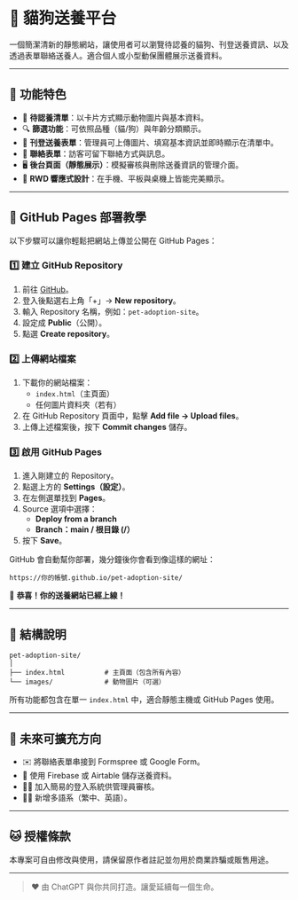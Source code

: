 # 🐾 貓狗送養平台

一個簡潔清新的靜態網站，讓使用者可以瀏覽待認養的貓狗、刊登送養資訊、以及透過表單聯絡送養人。適合個人或小型動保團體展示送養資料。

---

## 🌟 功能特色

- 🐶 **待認養清單**：以卡片方式顯示動物圖片與基本資料。
- 🔍 **篩選功能**：可依照品種（貓/狗）與年齡分類顯示。
- 📝 **刊登送養表單**：管理員可上傳圖片、填寫基本資訊並即時顯示在清單中。
- 💬 **聯絡表單**：訪客可留下聯絡方式與訊息。
- 🖥️ **後台頁面（靜態展示）**：模擬審核與刪除送養資訊的管理介面。
- 📱 **RWD 響應式設計**：在手機、平板與桌機上皆能完美顯示。

---

## 🚀 GitHub Pages 部署教學

以下步驟可以讓你輕鬆把網站上傳並公開在 GitHub Pages：

### 1️⃣ 建立 GitHub Repository
1. 前往 [GitHub](https://github.com/)。
2. 登入後點選右上角「+」→ **New repository**。
3. 輸入 Repository 名稱，例如：`pet-adoption-site`。
4. 設定成 **Public**（公開）。
5. 點選 **Create repository**。

### 2️⃣ 上傳網站檔案
1. 下載你的網站檔案：
   - `index.html`（主頁面）
   - 任何圖片資料夾（若有）
2. 在 GitHub Repository 頁面中，點擊 **Add file → Upload files**。
3. 上傳上述檔案後，按下 **Commit changes** 儲存。

### 3️⃣ 啟用 GitHub Pages
1. 進入剛建立的 Repository。
2. 點選上方的 **Settings（設定）**。
3. 在左側選單找到 **Pages**。
4. Source 選項中選擇：
   - **Deploy from a branch**
   - **Branch：main / 根目錄 (/）**
5. 按下 **Save**。

GitHub 會自動幫你部署，幾分鐘後你會看到像這樣的網址：
```
https://你的帳號.github.io/pet-adoption-site/
```

🎉 **恭喜！你的送養網站已經上線！**

---

## 🧩 結構說明

```
pet-adoption-site/
│
├── index.html          # 主頁面（包含所有內容）
└── images/             # 動物圖片（可選）
```

所有功能都包含在單一 `index.html` 中，適合靜態主機或 GitHub Pages 使用。

---

## 🧰 未來可擴充方向

- ✉️ 將聯絡表單串接到 Formspree 或 Google Form。
- 💾 使用 Firebase 或 Airtable 儲存送養資料。
- 👩‍💻 加入簡易的登入系統供管理員審核。
- 🐕‍🦺 新增多語系（繁中、英語）。

---

## 🐱 授權條款
本專案可自由修改與使用，請保留原作者註記並勿用於商業詐騙或販售用途。

---

> ❤️ 由 ChatGPT 與你共同打造。讓愛延續每一個生命。
